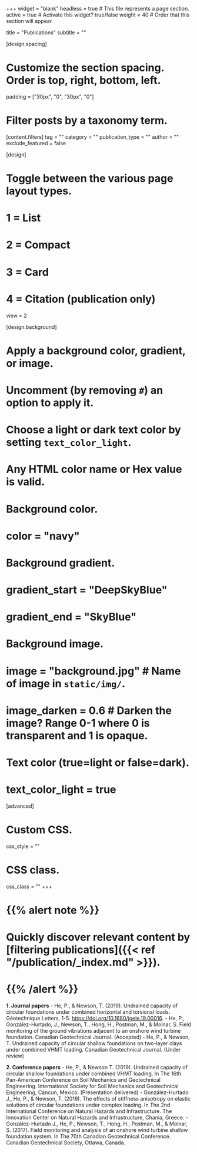 +++
widget = "blank"
headless = true  # This file represents a page section.
active = true  # Activate this widget? true/false
weight = 40  # Order that this section will appear.

title = "Publications"
subtitle = ""

[design.spacing]
  # Customize the section spacing. Order is top, right, bottom, left.
  padding = ["30px", "0", "30px", "0"]

  # Filter posts by a taxonomy term.
  [content.filters]
    tag = ""
    category = ""
    publication_type = ""
    author = ""
    exclude_featured = false
  
[design]
  # Toggle between the various page layout types.
  #   1 = List
  #   2 = Compact
  #   3 = Card
  #   4 = Citation (publication only)
  view = 2
  
[design.background]
  # Apply a background color, gradient, or image.
  #   Uncomment (by removing `#`) an option to apply it.
  #   Choose a light or dark text color by setting `text_color_light`.
  #   Any HTML color name or Hex value is valid.
    
  # Background color.
  # color = "navy"
  
  # Background gradient.
  # gradient_start = "DeepSkyBlue"
  # gradient_end = "SkyBlue"
  
  # Background image.
  # image = "background.jpg"  # Name of image in `static/img/`.
  # image_darken = 0.6  # Darken the image? Range 0-1 where 0 is transparent and 1 is opaque.

  # Text color (true=light or false=dark).
  # text_color_light = true  
  
[advanced]
 # Custom CSS. 
 css_style = ""
 
 # CSS class.
 css_class = ""
+++

# {{% alert note %}}
# Quickly discover relevant content by [filtering publications]({{< ref "/publication/_index.md" >}}).
# {{% /alert %}}

**1. Journal papers**
     - He, P., & Newson, T. (2019). Undrained capacity of circular foundations under combined horizontal and torsional loads. Géotechnique Letters, 1-5. https://doi.org/10.1680/jgele.19.00016.
     - He, P., González-Hurtado, J., Newson, T., Hong, H., Postman, M., & Molnar, S. Field monitoring of the ground vibrations adjacent to an onshore wind turbine foundation. Canadian Geotechnical Journal. (Accepted)
     - He, P., & Newson, T. Undrained capacity of circular shallow foundations on two-layer clays under combined VHMT loading. Canadian Geotechnical Journal. (Under review)

**2. Conference papers**
     - He, P., & Newson T. (2019). Undrained capacity of circular shallow foundations under combined VHMT loading. In The 16th Pan-American Conference on Soil Mechanics and Geotechnical Engineering. International Society for Soil Mechanics and Geotechnical Engineering, Cancun, Mexico. (Presentation delivered)
     - González-Hurtado J., He, P., & Newson, T. (2019). The effects of stiffness anisotropy on elastic solutions of circular foundations under complex loading. In The 2nd International Conference on Natural Hazards and Infrastructure. The Innovation Center on Natural Hazards and Infrastructure, Chania, Greece.
     - González-Hurtado J., He, P., Newson, T., Hong, H., Postman, M., & Molnar, S. (2017). Field monitoring and analysis of an onshore wind turbine shallow foundation system. In The 70th Canadian Geotechnical Conference. Canadian Geotechnical Society, Ottawa, Canada.

